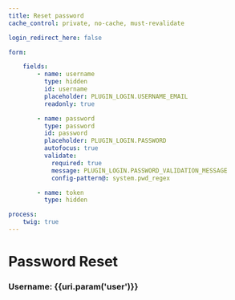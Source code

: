 ```yaml
---
title: Reset password
cache_control: private, no-cache, must-revalidate

login_redirect_here: false

form:

    fields:
        - name: username
          type: hidden
          id: username
          placeholder: PLUGIN_LOGIN.USERNAME_EMAIL
          readonly: true

        - name: password
          type: password
          id: password
          placeholder: PLUGIN_LOGIN.PASSWORD
          autofocus: true
          validate:
            required: true
            message: PLUGIN_LOGIN.PASSWORD_VALIDATION_MESSAGE
            config-pattern@: system.pwd_regex

        - name: token
          type: hidden

process:
    twig: true
---
```


# Password Reset

### Username: {{uri.param('user')}}
